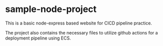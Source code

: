 # sample-node-project
This is a basic node-express based website for CICD pipeline practice.


The project also contains the necessary files to utilize github actions for a deployment pipeline using ECS.
